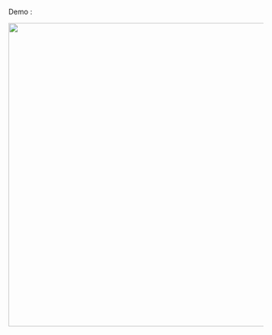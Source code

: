 Demo :


<img src="https://github.com/user-attachments/assets/45a59caa-e763-41b3-94e2-ec77587d213c" width="600">
